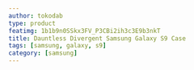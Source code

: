 ```yaml
---
author: tokodab
type: product
featimg: 1b1b9n0SSkx3FV_P3CBi2ih3c3E9b3nkT
title: Dauntless Divergent Samsung Galaxy S9 Case
tags: [samsung, galaxy, s9]
category: [samsung]
---
```

